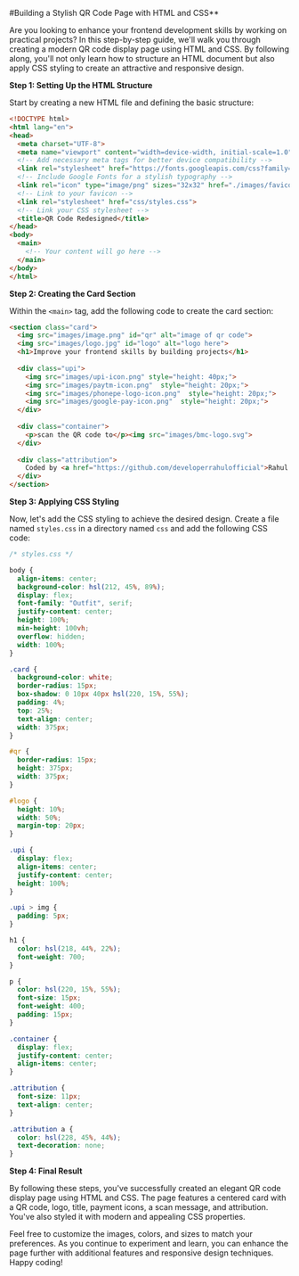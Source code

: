#Building a Stylish QR Code Page with HTML and CSS**

Are you looking to enhance your frontend development skills by working on practical projects? In this step-by-step guide, we'll walk you through creating a modern QR code display page using HTML and CSS. By following along, you'll not only learn how to structure an HTML document but also apply CSS styling to create an attractive and responsive design.

**Step 1: Setting Up the HTML Structure**

Start by creating a new HTML file and defining the basic structure:

```html
<!DOCTYPE html>
<html lang="en">
<head>
  <meta charset="UTF-8">
  <meta name="viewport" content="width=device-width, initial-scale=1.0">
  <!-- Add necessary meta tags for better device compatibility -->
  <link rel="stylesheet" href="https://fonts.googleapis.com/css?family=Outfit">
  <!-- Include Google Fonts for a stylish typography -->
  <link rel="icon" type="image/png" sizes="32x32" href="./images/favicon-32x32.png">
  <!-- Link to your favicon -->
  <link rel="stylesheet" href="css/styles.css">
  <!-- Link your CSS stylesheet -->
  <title>QR Code Redesigned</title>
</head>
<body>
  <main>
    <!-- Your content will go here -->
  </main>
</body>
</html>
```

**Step 2: Creating the Card Section**

Within the `<main>` tag, add the following code to create the card section:

```html
<section class="card">
  <img src="images/image.png" id="qr" alt="image of qr code">
  <img src="images/logo.jpg" id="logo" alt="logo here">
  <h1>Improve your frontend skills by building projects</h1>
  
  <div class="upi">
    <img src="images/upi-icon.png" style="height: 40px;">
    <img src="images/paytm-icon.png"  style="height: 20px;">
    <img src="images/phonepe-logo-icon.png"  style="height: 20px;">
    <img src="images/google-pay-icon.png"  style="height: 20px;">
  </div>
  
  <div class="container">
    <p>scan the QR code to</p><img src="images/bmc-logo.svg">
  </div>
  
  <div class="attribution">
    Coded by <a href="https://github.com/developerrahulofficial">Rahul Sahni</a>
  </div>
</section>
```

**Step 3: Applying CSS Styling**

Now, let's add the CSS styling to achieve the desired design. Create a file named `styles.css` in a directory named `css` and add the following CSS code:

```css
/* styles.css */

body {
  align-items: center;
  background-color: hsl(212, 45%, 89%);
  display: flex;
  font-family: "Outfit", serif;
  justify-content: center;
  height: 100%;
  min-height: 100vh;
  overflow: hidden;
  width: 100%;
}

.card {
  background-color: white;
  border-radius: 15px;
  box-shadow: 0 10px 40px hsl(220, 15%, 55%);
  padding: 4%;
  top: 25%;
  text-align: center;
  width: 375px;
}

#qr {
  border-radius: 15px;
  height: 375px;
  width: 375px;
}

#logo {
  height: 10%;
  width: 50%;
  margin-top: 20px;
}

.upi {
  display: flex;
  align-items: center;
  justify-content: center;
  height: 100%;
}

.upi > img {
  padding: 5px;
}

h1 {
  color: hsl(218, 44%, 22%);
  font-weight: 700;
}

p {
  color: hsl(220, 15%, 55%);
  font-size: 15px;
  font-weight: 400;
  padding: 15px;
}

.container {
  display: flex;
  justify-content: center;
  align-items: center;
}

.attribution {
  font-size: 11px;
  text-align: center;
}

.attribution a {
  color: hsl(228, 45%, 44%);
  text-decoration: none;
}
```

**Step 4: Final Result**

By following these steps, you've successfully created an elegant QR code display page using HTML and CSS. The page features a centered card with a QR code, logo, title, payment icons, a scan message, and attribution. You've also styled it with modern and appealing CSS properties.

Feel free to customize the images, colors, and sizes to match your preferences. As you continue to experiment and learn, you can enhance the page further with additional features and responsive design techniques. Happy coding!

